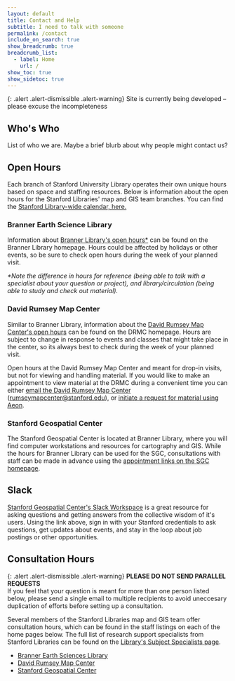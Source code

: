 ```yaml
---
layout: default
title: Contact and Help
subtitle: I need to talk with someone
permalink: /contact
include_on_search: true
show_breadcrumb: true
breadcrumb_list:
  - label: Home
    url: /
show_toc: true
show_sidetoc: true
---
```


{: .alert .alert-dismissible .alert-warning}
Site is currently being developed – please excuse the incompleteness

## Who's Who

List of who we are. Maybe a brief blurb about why people might contact us?

## Open Hours

Each branch of Stanford University Library operates their own unique hours based on space and staffing resources. Below is information about the open hours for the Stanford Libraries' map and GIS team branches. You can find the [Stanford Library-wide calendar, here.](https://library-hours.stanford.edu/)  

### Branner Earth Science Library

Information about [Branner Library's open hours\*](https://library.stanford.edu/libraries/branner-earth-sciences-library-map-collections) can be found on the Branner Library homepage. Hours could be affected by holidays or other events, so be sure to check open hours during the week of your planned visit.

_\*Note the difference in hours for reference (being able to talk with a specialist about your question or project), and library/circulation (being able to study and check out material)._

### David Rumsey Map Center

Similar to Branner Library, information about the [David Rumsey Map Center's open hours](https://library.stanford.edu/libraries/david-rumsey-map-center) can be found on the DRMC homepage. Hours are subject to change in response to events and classes that might take place in the center, so its always best to check during the week of your planned visit.

Open hours at the David Rumsey Map Center and meant for drop-in visits, but not for viewing and handling material. If you would like to make an appointment to view material at the DRMC during a convenient time you can either [email the David Rumsey Map Center](mailto:rumseymapcenter@stanford.edu) (rumseymapcenter@stanford.edu), or [initiate a request for material using Aeon](#).

### Stanford Geospatial Center

The Stanford Geospatial Center is located at Branner Library, where you will find computer workstations and resources for cartography and GIS. While the hours for Branner Library can be used for the SGC, consultations with staff can be made in advance using the [appointment links on the SGC homepage](https://library.stanford.edu/libraries/stanford-geospatial-center).

## Slack

[Stanford Geospatial Center's Slack Workspace](https://stanford-geospatial.slack.com/) is a great resource for asking questions and getting answers from the collective wisdom of it's users. Using the link above, sign in with your Stanford credentials to ask questions, get updates about events, and stay in the loop about job postings or other opportunities.

## Consultation Hours

{: .alert .alert-dismissible .alert-warning}
<b>PLEASE DO NOT SEND PARALLEL REQUESTS</b> <br>
If you feel that your question is meant for more than one person listed below, please send a single email to multiple recipients to avoid uneccesary duplication of efforts before setting up a consultation.

Several members of the Stanford Libraries map and GIS team offer consultation hours, which can be found in the staff listings on each of the home pages below. The full list of research support specialists from Stanford Libraries can be found on the [Library's Subject Specialists page](https://library.stanford.edu/libraries/stanford-geospatial-center).

- [Branner Earth Sciences Library](https://library.stanford.edu/libraries/branner-earth-sciences-library-map-collections)
- [David Rumsey Map Center](https://library.stanford.edu/libraries/david-rumsey-map-center)
- [Stanford Geospatial Center](https://library.stanford.edu/libraries/stanford-geospatial-center)
